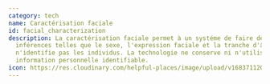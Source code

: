 ```yaml
---
category: tech
name: Caractérisation faciale
id: facial_characterization
description: La caractérisation faciale permet à un systéme de faire des
  inférences telles que le sexe, l'expression faciale et la tranche d'âge, mais
  n'identifie pas les individus. La technologie ne conserve ni n'utilise aucune
  information personnelle identifiable.
icon: https://res.cloudinary.com/helpful-places/image/upload/v1683711208/dtpr-icons/tech/facial_characterization_fhikun.svg
---
```

